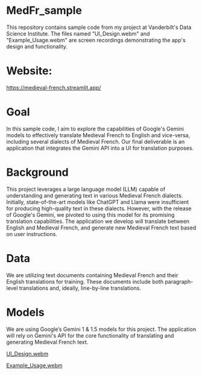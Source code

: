 # MedFr_sample
This repository contains sample code from my project at Vanderbilt's Data Science Institute. The files named "UI_Design.webm" and "Example_Usage.webm" are screen recordings demonstrating the app's design and functionality.

# Website:
https://medieval-french.streamlit.app/

# Goal
In this sample code, I aim to explore the capabilities of Google's Gemini models to effectively translate Medieval French to English and vice-versa, including several dialects of Medieval French. Our final deliverable is an application that integrates the Gemini API into a UI for translation purposes.

# Background
This project leverages a large language model (LLM) capable of understanding and generating text in various Medieval French dialects. Initially, state-of-the-art models like ChatGPT and Llama were insufficient for producing high-quality text in these dialects. However, with the release of Google's Gemini, we pivoted to using this model for its promising translation capabilities. The application we develop will translate between English and Medieval French, and generate new Medieval French text based on user instructions.

# Data
We are utilizing text documents containing Medieval French and their English translations for training. These documents include both paragraph-level translations and, ideally, line-by-line translations.

# Models
We are using Google’s Gemini 1 & 1.5 models for this project. The application will rely on Gemini's API for the core functionality of translating and generating Medieval French text.

[UI_Design.webm](https://github.com/user-attachments/assets/8d45ef96-b05d-4028-a497-e2eef63b1af5)

[Example_Usage.webm](https://github.com/user-attachments/assets/54c4b897-5dd9-4dd8-8da3-6e72a92689b8)

